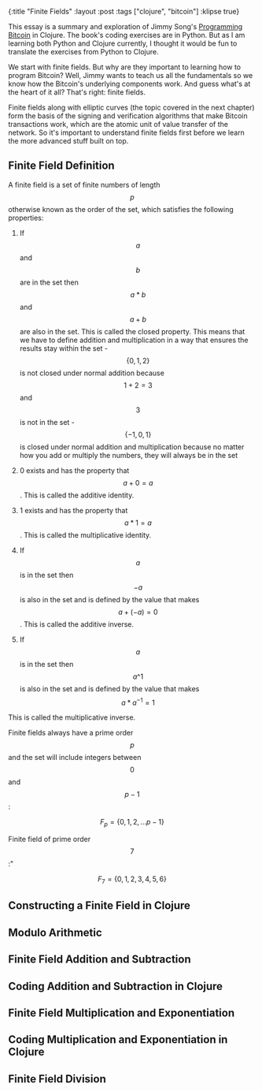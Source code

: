 {:title "Finite Fields"
 :layout :post
 :tags ["clojure", "bitcoin"]
 :klipse true}
 
 
This essay is a summary and exploration of Jimmy Song's [Programming Bitcoin](https://www.oreilly.com/library/view/programming-bitcoin/9781492031482/) in Clojure. The book's coding exercises are in Python. But as I am learning both Python and Clojure currently, I thought it would be fun to translate the exercises from Python to Clojure.

We start with finite fields. But why are they important to learning how to program Bitcoin? Well, Jimmy wants to teach us all the fundamentals so we know how the Bitcoin's underlying components work. And guess what's at the heart of it all? That's right: finite fields.

Finite fields along with elliptic curves (the topic covered in the next chapter) form the basis of the signing and verification algorithms that make Bitcoin transactions work, which are the atomic unit of value transfer of the network. So it's important to understand finite fields first before we learn the more advanced stuff built on top.

## Finite Field Definition

A finite field is a set of finite numbers of length $$p$$ otherwise known as the order of the set, which satisfies the following properties:

1. If $$a$$ and $$b$$ are in the set then $$a * b$$ and $$a + b$$ are also in the set. This is called the closed property. This means that we have to define addition and multiplication in a way that ensures the results stay within the set
        - $$\{0, 1, 2\}$$ is not closed under normal addition because $$1 + 2 = 3$$ and $$3$$ is not in the set
        - $$\{-1, 0, 1\}$$ is closed under normal addition and multiplication because no matter how you add or multiply the numbers, they will always be in the set
    
2. 0 exists and has the property that $$ a + 0 = a$$. This is called the additive identity.

3. 1 exists and has the property that $$a * 1 = a$$. This is called the multiplicative identity.

4. If $$a$$ is in the set then $$-a$$ is also in the set and is defined by the value that makes $$a + (-a) = 0$$. This is called the additive inverse.

5. If $$a$$ is in the set then $$a\^1$$ is also in the set and is defined by the value that makes $$ a * a^{-1} = 1 $$

This is called the multiplicative inverse.

Finite fields always have a prime order $$p$$ and the set will include integers between $$0$$ and $$p - 1$$:

$$F_p = \{0, 1, 2, ... p-1\}$$

Finite field of prime order $$7$$:"

$$F_7 = \{0, 1, 2, 3, 4, 5, 6\}$$


## Constructing a Finite Field in Clojure

## Modulo Arithmetic

## Finite Field Addition and Subtraction

## Coding Addition and Subtraction in Clojure

## Finite Field Multiplication and Exponentiation

## Coding Multiplication and Exponentiation in Clojure

## Finite Field Division
